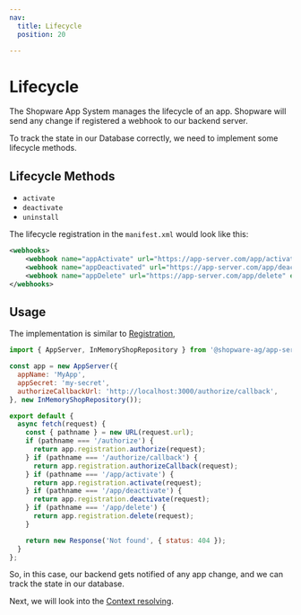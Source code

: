 ```yaml
---
nav:
  title: Lifecycle
  position: 20

---
```


# Lifecycle

The Shopware App System manages the lifecycle of an app.
Shopware will send any change if registered a webhook to our backend server.

To track the state in our Database correctly, we need to implement some lifecycle methods.

## Lifecycle Methods

* `activate`
* `deactivate`
* `uninstall`

The lifecycle registration in the `manifest.xml` would look like this:

```xml
<webhooks>
    <webhook name="appActivate" url="https://app-server.com/app/activate" event="app.activated"/>
    <webhook name="appDeactivated" url="https://app-server.com/app/deactivate" event="app.deactivated"/>
    <webhook name="appDelete" url="https://app-server.com/app/delete" event="app.deleted"/>
</webhooks>
```

## Usage

The implementation is similar to [Registration](./01-getting_started), 

```js
import { AppServer, InMemoryShopRepository } from '@shopware-ag/app-server-sdk'

const app = new AppServer({
  appName: 'MyApp',
  appSecret: 'my-secret',
  authorizeCallbackUrl: 'http://localhost:3000/authorize/callback',
}, new InMemoryShopRepository());

export default {
  async fetch(request) {
    const { pathname } = new URL(request.url);
    if (pathname === '/authorize') {
      return app.registration.authorize(request);
    } if (pathname === '/authorize/callback') {
      return app.registration.authorizeCallback(request);
    } if (pathname === '/app/activate') {
      return app.registration.activate(request);
    } if (pathname === '/app/deactivate') {
      return app.registration.deactivate(request);
    } if (pathname === '/app/delete') {
      return app.registration.delete(request);
    }

    return new Response('Not found', { status: 404 });
  }
};
```

So, in this case, our backend gets notified of any app change, and we can track the state in our database.

Next, we will look into the [Context resolving](./03-context).
